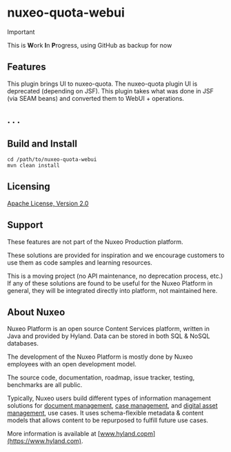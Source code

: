 # nuxeo-quota-webui

> [!IMPORTANT]
> This is **W**ork **I**n **P**rogress, using GitHub as backup for now


## Features

This plugin brings UI to nuxeo-quota. The nuxeo-quota plugin UI is deprecated (depending on JSF). This plugin takes what was done in JSF (via SEAM beans) and converted them to WebUI + operations.

## . . .


## Build and Install

  ```
  cd /path/to/nuxeo-quota-webui
  mvn clean install
  ```


## Licensing

[Apache License, Version 2.0](http://www.apache.org/licenses/LICENSE-2.0)


## Support
These features are not part of the Nuxeo Production platform.

These solutions are provided for inspiration and we encourage customers to use them as code samples and learning resources.

This is a moving project (no API maintenance, no deprecation process, etc.) If any of these solutions are found to be useful for the Nuxeo Platform in general, they will be integrated directly into platform, not maintained here.


## About Nuxeo
Nuxeo Platform is an open source Content Services platform, written in Java and provided by Hyland. Data can be stored in both SQL & NoSQL databases.

The development of the Nuxeo Platform is mostly done by Nuxeo employees with an open development model.

The source code, documentation, roadmap, issue tracker, testing, benchmarks are all public.

Typically, Nuxeo users build different types of information management solutions for [document management](https://www.nuxeo.com/solutions/document-management/), [case management](https://www.nuxeo.com/solutions/case-management/), and [digital asset management](https://www.nuxeo.com/solutions/dam-digital-asset-management/), use cases. It uses schema-flexible metadata & content models that allows content to be repurposed to fulfill future use cases.

More information is available at [www.hyland.copm](https://www.hyland.com).
